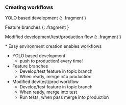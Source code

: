 ### Creating workflows

YOLO based development
{: .fragment }

Feature branches
{: .fragment }

Modified development/test/production flow
{: .fragment }

<aside class="notes">
  * Easy environment creation enables workflows

  * YOLO based development
    * push to production! every time!
  * Feature branches
    * Develop/test feature in topic branch
    * When ready, merge into production
  * Modified dev/test/prod workflow
    * Develop/test feature in topic branch
    * When ready, merge into test
    * Run tests, when pass merge into production
</aside>
